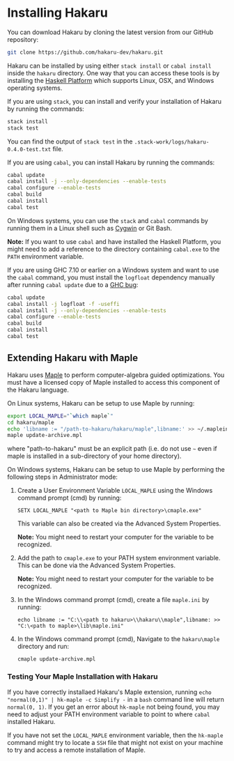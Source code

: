 # Installing Hakaru #

You can download Hakaru by cloning the latest version from our GitHub repository:

```bash
git clone https://github.com/hakaru-dev/hakaru.git
```

Hakaru can be installed by using either `stack install` or `cabal install` inside the `hakaru` directory. One way that you can access these tools is by installing the [Haskell Platform](https://www.haskell.org/platform/) which supports Linux, OSX, and Windows operating systems.

If you are using `stack`, you can install and verify your installation of Hakaru by running the commands:

```bash
stack install
stack test
```

You can find the output of `stack test` in the `.stack-work/logs/hakaru-0.4.0-test.txt` file.

If you are using `cabal`, you can install Hakaru by running the commands:

```bash
cabal update    
cabal install -j --only-dependencies --enable-tests
cabal configure --enable-tests
cabal build
cabal install
cabal test
```

On Windows systems, you can use the `stack` and `cabal` commands by running them in a Linux shell such as [Cygwin](https://www.cygwin.com/) or Git Bash.

**Note:** If you want to use `cabal` and have installed the Haskell Platform, you might need to add a reference to the directory containing `cabal.exe` to the `PATH` environment variable.

If you are using GHC 7.10 or earlier on a Windows system and want to use the `cabal` command, you must install the `logfloat` dependency manually after running `cabal update` due to a
[GHC bug](https://ghc.haskell.org/trac/ghc/ticket/3242):

```bash  
cabal update    
cabal install -j logfloat -f -useffi
cabal install -j --only-dependencies --enable-tests
cabal configure --enable-tests
cabal build
cabal install
cabal test
```

## Extending Hakaru with Maple ##

Hakaru uses [Maple](http://www.maplesoft.com/products/maple/) to perform computer-algebra guided optimizations. You must have a licensed copy of Maple installed to access this component of the Hakaru language.

On Linux systems, Hakaru can be setup to use Maple by running:

```bash
export LOCAL_MAPLE="`which maple`"
cd hakaru/maple
echo 'libname := "/path-to-hakaru/hakaru/maple",libname:' >> ~/.mapleinit
maple update-archive.mpl
```
where "path-to-hakaru" must be an explicit path (i.e. do not use `~` even if maple is installed in a sub-directory of your home directory).

On Windows systems, Hakaru can be setup to use Maple by performing the following steps in Administrator mode:

1. Create a User Environment Variable `LOCAL_MAPLE` using the Windows command prompt (cmd) by running:
	
	`SETX LOCAL_MAPLE "<path to Maple bin directory>\cmaple.exe"`

	This variable can also be created via the Advanced System Properties.
	
	**Note:** You might need to restart your computer for the variable to be recognized.
	
2. Add the path to `cmaple.exe` to your PATH system environment variable. This can be done via the Advanced System Properties.

	**Note:** You might need to restart your computer for the variable to be recognized.	

3. In the Windows command prompt (cmd), create a file `maple.ini` by running:

	`echo libname := "C:\\<path to hakaru>\\hakaru\\maple",libname: >> "C:\<path to maple>\lib\maple.ini"`
	
4. In the Windows command prompt (cmd), Navigate to the `hakaru\maple` directory and run:
	
	`cmaple update-archive.mpl`

### Testing Your Maple Installation with Hakaru ###

If you have correctly installaed Hakaru's Maple extension, running `echo "normal(0,1)" | hk-maple -c Simplify -` in a `bash` command line will return `normal(0, 1)`.  If you get an error about `hk-maple` not being found, you may need to adjust your PATH environment variable to point to where `cabal` installed Hakaru.

If you have not set the `LOCAL_MAPLE` environment variable, then the `hk-maple` command might try to locate a `SSH` file that might not exist on your machine to try and access a remote installation of Maple.
